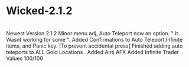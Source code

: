 # Wicked-2.1.2
\
Newest Version 2.1.2
Minor menu adj, 
Auto Teleport now an option. " It Wasnt working for some ".
Added Confirmations to Auto Teleport,Infinite items, and Panic key.
[To prevent accidental press]
Finished adding auto teleports to ALL Gold Locations .
Added Anti AFK
Added Infinite Trader Values 100/100

